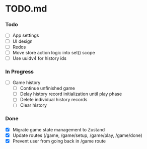 # TODO.md

### Todo

- [ ] App settings
- [ ] UI design
- [ ] Redos
- [ ] Move store action logic into set() scope
- [ ] Use uuidv4 for history ids

### In Progress

- [ ] Game history
    - [ ] Continue unfinished game
    - [ ] Delay history record initialization until play phase
    - [ ] Delete individual history records
    - [ ] Clear history

### Done

- [x] Migrate game state management to Zustand
- [x] Update routes (/game, /game/setup, /game/play, /game/done)
- [x] Prevent user from going back in /game route

